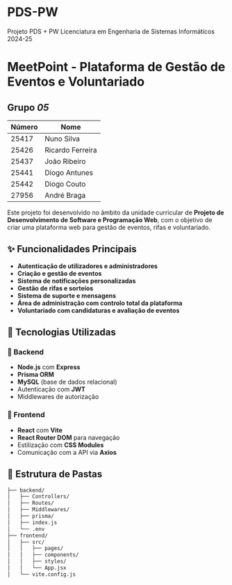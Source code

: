 # PDS-PW
Projeto PDS + PW
Licenciatura em Engenharia de Sistemas Informáticos 2024-25

# MeetPoint - Plataforma de Gestão de Eventos e Voluntariado

## Grupo  *05*
| Número | Nome |
| -----   | ---- |
| 25417  | Nuno Silva  |
| 25426  | Ricardo Ferreira |
| 25437  | João Ribeiro |
| 25441  | Diogo Antunes   |
| 25442 | Diogo Couto  |
| 27956 | André Braga  |


Este projeto foi desenvolvido no âmbito da unidade curricular de **Projeto de Desenvolvimento de Software e Programação Web**, com o objetivo de criar uma plataforma web para gestão de eventos, rifas e voluntariado.

## ✨ Funcionalidades Principais

- **Autenticação de utilizadores e administradores**
- **Criação e gestão de eventos**
- **Sistema de notificações personalizadas**
- **Gestão de rifas e sorteios**
- **Sistema de suporte e mensagens**
- **Área de administração com controlo total da plataforma**
- **Voluntariado com candidaturas e avaliação de eventos**

## 🧱 Tecnologias Utilizadas

### 🔹 Backend
- **Node.js** com **Express**
- **Prisma ORM**
- **MySQL** (base de dados relacional)
- Autenticação com **JWT**
- Middlewares de autorização

### 🔹 Frontend
- **React** com **Vite**
- **React Router DOM** para navegação
- Estilização com **CSS Modules**
- Comunicação com a API via **Axios**

## 📁 Estrutura de Pastas

```bash
├── backend/
│   ├── Controllers/
│   ├── Routes/
│   ├── Middlewares/
│   ├── prisma/
│   ├── index.js
│   └── .env
├── frontend/
│   ├── src/
│   │   ├── pages/
│   │   ├── components/
│   │   ├── styles/
│   │   └── App.jsx
│   └── vite.config.js

